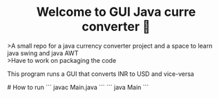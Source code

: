 <h1 align="center">Welcome to GUI Java curre converter 👋</h1>
>A small repo for a java currency converter project and a space to learn java swing and java AWT
<br>
>Have to work on packaging the code
<p>
  This program runs a GUI that converts INR to USD and vice-versa 
</p>
# How to run
```
javac Main.java
```
```
java Main
```
